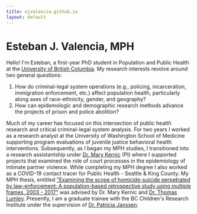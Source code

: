 ```yaml
---
title: ejvalencia.github.io
layout: default
---
```


# Esteban J. Valencia, MPH

Hello! I'm Esteban, a first-year PhD student in Population and Public Health at the [University of British Columbia](https://www.spph.ubc.ca/). My research interests revolve around two general questions: 

1. How do criminal-legal system operations (e.g., policing, incarceration, immigration enforcement, etc.) affect population health, particularly along axes of race-ethnicity, gender, and geography?
2. How can epidemologic and demographic research methods advance the projects of prison and police abolition?

Much of my career has focused on this intersection of public health research and critical criminal-legal system analysis. For two years I worked as a research analyst at the University of Washington School of Medicine supporting program evaluations of juvenile justice behavioral health interventions. Subsequently, as I began my MPH studies, I transitioned into a research assistantship under [Dr. Mary Kernic](https://epi.washington.edu/faculty/kernic-mary/) (PI) where I supported projects that examined the role of court processes in the epidemiology of intimate partner violence. While completing my MPH degree I also worked as a COVID-19 contact tracer for Public Health - Seattle & King County. My MPH thesis, entitled ["Examining the scope of homicide-suicide perpetrated by law-enforcement: A population-based retrospective study using multiple frames, 2003 - 2017"](https://digital.lib.washington.edu/researchworks/handle/1773/48028) was advised by Dr. Mary Kernic and [Dr. Thomas Lumley](https://www.stat.auckland.ac.nz/people/tlum005). Presently, I am a graduate trainee with the BC Children's Research Institute under the supervision of [Dr. Patricia Janssen](https://www.bcchr.ca/pjanssen).
